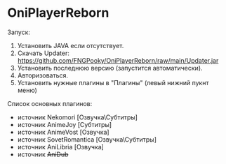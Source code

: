 # OniPlayerReborn
Запуск:
1. Установить JAVA если отсутствует.
2. Скачать Updater:
https://github.com/FNGPooky/OniPlayerReborn/raw/main/Updater.jar
3. Установить последнюю версию (запустится автоматически).
4. Авторизоваться.
5. Установить нужные плагины в "Плагины" (левый нижний пукнт меню)

Список основных плагинов:
- источник Nekomori \[Озвучка\Субтитры]
- источник AnimeJoy \[Субтитры]
- источник AnimeVost \[Озвучка]
- источник SovetRomantica \[Озвучка\Субтитры]
- источник AniLibria \[Озвучка]
- источник ~~AniDub~~
